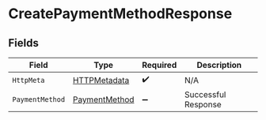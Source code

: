 # CreatePaymentMethodResponse


## Fields

| Field                                                     | Type                                                      | Required                                                  | Description                                               |
| --------------------------------------------------------- | --------------------------------------------------------- | --------------------------------------------------------- | --------------------------------------------------------- |
| `HttpMeta`                                                | [HTTPMetadata](../../Models/Components/HTTPMetadata.md)   | :heavy_check_mark:                                        | N/A                                                       |
| `PaymentMethod`                                           | [PaymentMethod](../../Models/Components/PaymentMethod.md) | :heavy_minus_sign:                                        | Successful Response                                       |